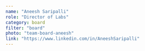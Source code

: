 ```yaml
---
name: "Aneesh Saripalli"
role: "Director of Labs"
category: board
filter: "board"
photo: "team-board-aneesh"
link: "https://www.linkedin.com/in/AneeshSaripalli"
---
```

